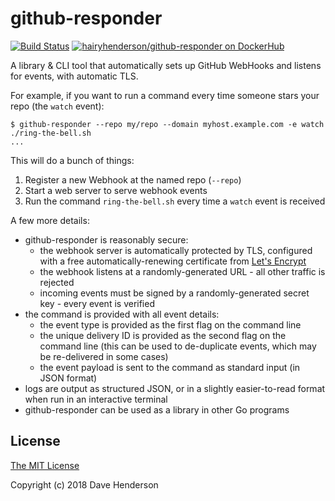 # github-responder

[![Build Status][circleci-image]][circleci-url]
[![hairyhenderson/github-responder on DockerHub][dockerhub-image]][dockerhub-url]

A library & CLI tool that automatically sets up GitHub WebHooks and listens for events, with automatic TLS.

For example, if you want to run a command every time someone stars your repo (the `watch` event):

```console
$ github-responder --repo my/repo --domain myhost.example.com -e watch ./ring-the-bell.sh
...
```

This will do a bunch of things:
1. Register a new Webhook at the named repo (`--repo`)
2. Start a web server to serve webhook events
3. Run the command `ring-the-bell.sh` every time a `watch` event is received

A few more details:
- github-responder is reasonably secure:
  - the webhook server is automatically protected by TLS, configured with a free automatically-renewing certificate from [Let's Encrypt][]
  - the webhook listens at a randomly-generated URL - all other traffic is rejected
  - incoming events must be signed by a randomly-generated secret key - every event is verified
- the command is provided with all event details:
  - the event type is provided as the first flag on the command line
  - the unique delivery ID is provided as the second flag on the command line (this can be used to de-duplicate events, which may be re-delivered in some cases)
  - the event payload is sent to the command as standard input (in JSON format)
- logs are output as structured JSON, or in a slightly easier-to-read format when run in an interactive terminal
- github-responder can be used as a library in other Go programs


## License

[The MIT License](http://opensource.org/licenses/MIT)

Copyright (c) 2018 Dave Henderson

[circleci-image]: https://circleci.com/gh/hairyhenderson/github-responder/tree/master.svg?style=shield
[circleci-url]: https://circleci.com/gh/hairyhenderson/github-responder/tree/master
[dockerhub-image]: https://img.shields.io/badge/docker-ready-blue.svg
[dockerhub-url]: https://hub.docker.com/r/hairyhenderson/github-responder

[Let's Encrypt]: http://letsencrypt.org
